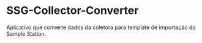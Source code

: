 # SSG-Collector-Converter
Aplicativo que converte dados da coletora para template de importação do Sample Station.
